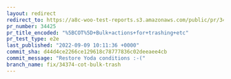 ```yaml
---
layout: redirect
redirect_to: https://a8c-woo-test-reports.s3.amazonaws.com/public/pr/34425/e2e/index.html
pr_number: 34425
pr_title_encoded: "%5BCOT%5D+Bulk+actions+for+trashing+etc"
pr_test_type: e2e
last_published: "2022-09-09 10:11:36 +0000"
commit_sha: d44d4ce2266ce129618c78777836c02deeaee4cb
commit_message: "Restore Yoda conditions :-("
branch_name: fix/34374-cot-bulk-trash
---
```

